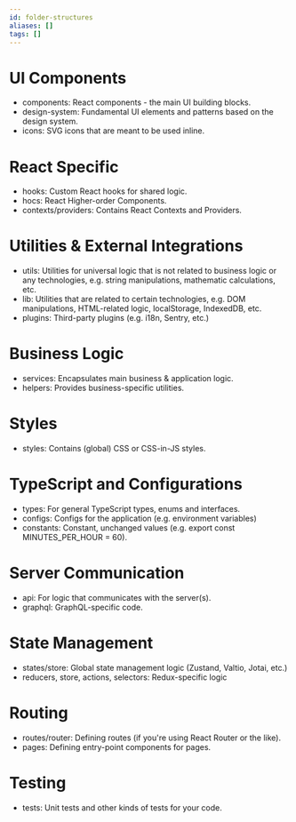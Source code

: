```yaml
---
id: folder-structures
aliases: []
tags: []
---
```


# UI Components

- components: React components - the main UI building blocks.
- design-system: Fundamental UI elements and patterns based on the design system.
- icons: SVG icons that are meant to be used inline.

# React Specific

- hooks: Custom React hooks for shared logic.
- hocs: React Higher-order Components.
- contexts/providers: Contains React Contexts and Providers.

# Utilities & External Integrations

- utils: Utilities for universal logic that is not related to business logic or any technologies, e.g. string manipulations, mathematic calculations, etc.
- lib: Utilities that are related to certain technologies, e.g. DOM manipulations, HTML-related logic, localStorage, IndexedDB, etc.
- plugins: Third-party plugins (e.g. i18n, Sentry, etc.)

# Business Logic

- services: Encapsulates main business & application logic.
- helpers: Provides business-specific utilities.

# Styles

- styles: Contains (global) CSS or CSS-in-JS styles.

# TypeScript and Configurations

- types: For general TypeScript types, enums and interfaces.
- configs: Configs for the application (e.g. environment variables)
- constants: Constant, unchanged values (e.g. export const MINUTES_PER_HOUR = 60).

# Server Communication

- api: For logic that communicates with the server(s).
- graphql: GraphQL-specific code.

# State Management

- states/store: Global state management logic (Zustand, Valtio, Jotai, etc.)
- reducers, store, actions, selectors: Redux-specific logic

# Routing

- routes/router: Defining routes (if you're using React Router or the like).
- pages: Defining entry-point components for pages.

# Testing

- tests: Unit tests and other kinds of tests for your code.
